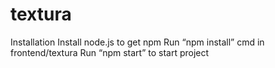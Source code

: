 # textura

Installation
Install node.js to get npm
Run “npm install” cmd in frontend/textura
Run “npm start” to start project
